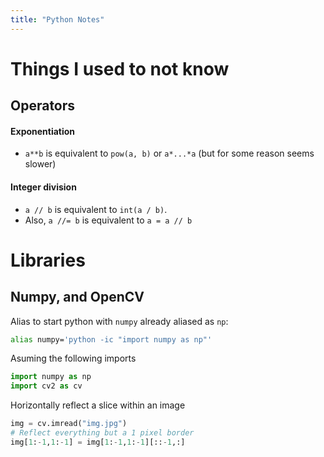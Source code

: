 ```yaml
---
title: "Python Notes"
---
```


# Things I used to not know

## Operators

#### Exponentiation

- `a**b` is equivalent to `pow(a, b)` or `a*...*a` (but for some reason seems slower)

#### Integer division

- `a // b` is equivalent to `int(a / b)`.
- Also, `a //= b` is equivalent to `a = a // b`

# Libraries

## Numpy, and OpenCV

Alias to start python with `numpy` already aliased as `np`:

```bash
alias numpy='python -ic "import numpy as np"'
```

Asuming the following imports

```python
import numpy as np
import cv2 as cv
```

Horizontally reflect a slice within an image

```python
img = cv.imread("img.jpg")
# Reflect everything but a 1 pixel border
img[1:-1,1:-1] = img[1:-1,1:-1][::-1,:]
```


